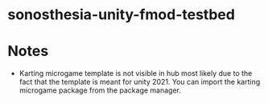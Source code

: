 # sonosthesia-unity-fmod-testbed

# Notes

- Karting microgame template is not visible in hub most likely due to the fact that the template is meant for unity 2021. You can import the karting microgame package from the package manager.